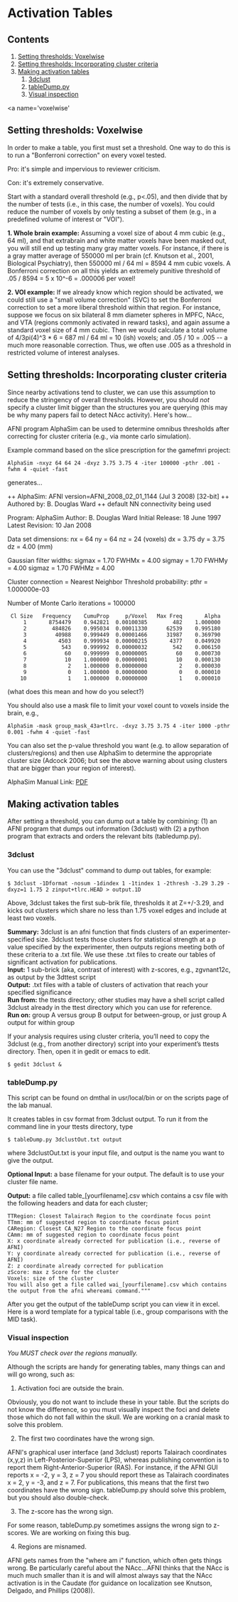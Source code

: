 # Activation Tables

## Contents
  1. [Setting thresholds: Voxelwise](#voxelwise)
  2. [Setting thresholds: Incorporating cluster criteria](#cluster)
  3. [Making activation tables](#activation-tables)
      1. [3dclust](#3dclust)
      2. [tableDump.py](#tabledump)
      3. [Visual inspection](#visual)
      
<a name='voxelwise'</a>      
## Setting thresholds: Voxelwise

In order to make a table, you first must set a threshold. One way to do this is to run a "Bonferroni correction" on every voxel tested. 

Pro: it's simple and impervious to reviewer criticism. 

Con: it's extremely conservative. 

Start with a standard overall threshold (e.g., p<.05), and then divide that by the number of tests (i.e., in this case, the number of voxels). You could reduce the number of voxels by only testing a subset of them (e.g., in a predefined volume of interest or "VOI").

__1. Whole brain example:__ Assuming a voxel size of about 4 mm cubic (e.g., 64 ml), and that extrabrain and white matter voxels have been masked out, you will still end up testing many gray matter voxels. For instance, if there is a gray matter average of 550000 ml per brain (cf. Knutson et al., 2001, Biological Psychiatry), then 550000 ml / 64 ml = 8594 4 mm cubic voxels. A Bonferroni correction on all this yields an extremely punitive threshold of .05 / 8594 = 5 x 10^-6 = .000006 per voxel!

__2. VOI example:__ If we already know which region should be activated, we could still use a "small volume correction" (SVC) to set the Bonferroni correction to set a more liberal threshold within that region. For instance, suppose we focus on six bilateral 8 mm diameter spheres in MPFC, NAcc, and VTA (regions commonly activated in reward tasks), and again assume a standard voxel size of 4 mm cubic. Then we would calculate a total volume of 4/3pi(4)^3 * 6 = 687 ml / 64 ml = 10 (ish) voxels; and .05 / 10 = .005 -- a much more reasonable correction. Thus, we often use .005 as a threshold in restricted volume of interest analyses.

<a name='cluster'></a>
## Setting thresholds: Incorporating cluster criteria

Since nearby activations tend to cluster, we can use this assumption to reduce the stringency of overall thresholds. However, you should *not* specify a cluster limit bigger than the structures you are querying (this may be why many papers fail to detect NAcc activity). Here's how...

AFNI program AlphaSim can be used to determine omnibus thresholds after correcting for cluster criteria (e.g., via monte carlo 
simulation).

Example command based on the slice prescription for the gamefmri project:
```
AlphaSim -nxyz 64 64 24 -dxyz 3.75 3.75 4 -iter 100000 -pthr .001 -fwhm 4 -quiet -fast
```
generates...

++ AlphaSim: AFNI version=AFNI_2008_02_01_1144 (Jul 3 2008) [32-bit] ++ Authored by: B. Douglas Ward ++ default NN connectivity being used

Program: AlphaSim Author: B. Douglas Ward Initial Release: 18 June 1997 Latest Revision: 10 Jan 2008

Data set dimensions: nx = 64 ny = 64 nz = 24 (voxels) dx = 3.75 dy = 3.75 dz = 4.00 (mm)

Gaussian filter widths: sigmax = 1.70 FWHMx = 4.00 sigmay = 1.70 FWHMy = 4.00 sigmaz = 1.70 FWHMz = 4.00

Cluster connection = Nearest Neighbor Threshold probability: pthr = 1.000000e-03

Number of Monte Carlo iterations = 100000
```
 Cl Size   Frequency    CumuProp     p/Voxel   Max Freq       Alpha
     1       8754479    0.942821  0.00100385        482    1.000000
     2        484826    0.995034  0.00011330      62539    0.995180
     3         40988    0.999449  0.00001466      31987    0.369790
     4          4503    0.999934  0.00000215       4377    0.049920
     5           543    0.999992  0.00000032        542    0.006150
     6            60    0.999999  0.00000005         60    0.000730
     7            10    1.000000  0.00000001         10    0.000130
     8             2    1.000000  0.00000000          2    0.000030
     9             0    1.000000  0.00000000          0    0.000010
    10             1    1.000000  0.00000000          1    0.000010
```
(what does this mean and how do you select?)

You should also use a mask file to limit your voxel count to voxels inside the brain, e.g.,
```
AlphaSim -mask group_mask_43a+tlrc. -dxyz 3.75 3.75 4 -iter 1000 -pthr 0.001 -fwhm 4 -quiet -fast
```
You can also set the p-value threshold you want (e.g. to allow separation of clusters/regions) and then use AlphaSim to determine the appropriate cluster size (Adcock 2006; but see the above warning about using clusters that are bigger than your region of interest).

AlphaSim Manual Link: [PDF]()

<a name='activation-tables'></a>
## Making activation tables

After setting a threshold, you can dump out a table by combining: (1) an AFNI program that dumps out information (3dclust) with (2) a python program that extracts and orders the relevant bits (tabledump.py).

<a name='3dclust'></a>
### 3dclust

You can use the "3dclust" command to dump out tables, for example:
```
$ 3dclust -1Dformat -nosum -1dindex 1 -1tindex 1 -2thresh -3.29 3.29 -dxyz=1 1.75 2 zinput+tlrc.HEAD > output.1D
```
Above, 3dclust takes the first sub-brik file, thresholds it at Z=+/-3.29, and kicks out clusters which share no less than 1.75 voxel edges and include at least two voxels.

__Summary:__ 3dclust is an afni function that finds clusters of an experimenter-specified size. 3dclust tests those clusters for statistical strength at a p value specified by the experimenter, then outputs regions meeting both of these criteria to a .txt file. We use these .txt files to create our tables of significant activation for publications.\
__Input:__ 1 sub-brick (aka, contrast of interest) with z-scores, e.g., zgvnant12c, as output by the 3dttest script\
__Output:__	.txt files with a table of clusters of activation that reach your specified significance\
__Run from:__ the ttests directory; other studies may have a shell script called 3dclust already in the ttest directory which you can use for reference.\
__Run on:__	group A versus group B output for between-group, or just group A output for within group

If your analysis requires using cluster criteria, you’ll need to copy the 3dclust (e.g., from another directory) script into your experiment’s ttests directory. Then, open it in gedit or emacs to edit.
```
$ gedit 3dclust &
```

<a name='tabledump'></a>
### tableDump.py

This script can be found on dmthal in usr/local/bin or on the scripts page of the lab manual.

It creates tables in csv format from 3dclust output. To run it from the command line in your ttests directory, type
```
$ tableDump.py 3dclustOut.txt output
```
where 3dclustOut.txt is your input file, and output is the name you want to give the output.

__Optional Input:__ a base filename for your output. The default is to use your cluster file name.

__Output:__ a file called table_[yourfilename].csv which contains a csv file with the following headers and data for each cluster;
```
TTRegion: Closest Talairach Region to the coordinate focus point
TTmm: mm of suggested region to coordinate focus point
CARegion: Closest CA_N27 Region to the coordinate focus point
CAmm: mm of suggested region to coordinate focus point
X: x coordinate already corrected for publication (i.e., reverse of AFNI)
Y: y coordinate already corrected for publication (i.e., reverse of AFNI)
Z: z coordinate already corrected for publication 
zScore: max z Score for the cluster
Voxels: size of the cluster
You will also get a file called wai_[yourfilename].csv which contains 
the output from the afni whereami command."""
```
After you get the output of the tableDump script you can view it in excel. Here is a word template for a typical table (i.e., group comparisons with the MID task).

<a name='visual'></a>
### Visual inspection

_You MUST check over the regions manually._

Although the scripts are handy for generating tables, many things can and will go wrong, such as:

1. Activation foci are outside the brain.

Obviously, you do not want to include these in your table. But the scripts do not know the difference, so you must visually inspect the foci and delete those which do not fall within the skull. We are working on a cranial mask to solve this problem.

2. The first two coordinates have the wrong sign.

AFNI's graphical user interface (and 3dclust) reports Talairach coordinates (x,y,z) in Left-Posterior-Superior (LPS), whereas publishing convention is to report them Right-Anterior-Superior (RAS). For instance, if the AFNI GUI reports x = -2, y = 3, z = 7 you should report these as Talairach coordinates x = 2, y = -3, and z = 7. For publications, this means that the first two coordinates have the wrong sign. 
tableDump.py should solve this problem, but you should also double-check.

3. The z-score has the wrong sign.

For some reason, tableDump.py sometimes assigns the wrong sign to z-scores. We are working on fixing this bug.

4. Regions are misnamed.

AFNI gets names from the "where am i" function, which often gets things wrong. Be particularly careful about the NAcc...AFNI thinks that the NAcc is much much smaller than it is and will almost always say that the NAcc activation is in the Caudate (for guidance on localization see Knutson, Delgado, and Phillips (2008)).
